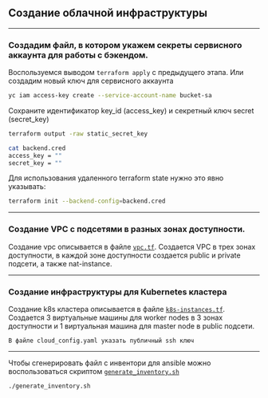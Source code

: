 ## Создание облачной инфраструктуры

---

### Создадим файл, в котором укажем секреты сервисного аккаунта для работы с бэкендом.

Воспользуемся выводом `terraform apply` с предыдущего этапа. Или создадим новый ключ для
сервисного аккаунта

```bash
yc iam access-key create --service-account-name bucket-sa
```

Сохраните идентификатор key_id (access_key) и секретный ключ secret (secret_key)

```bash
terraform output -raw static_secret_key
```

```bash
cat backend.cred 
access_key = ""
secret_key = ""
```

Для использования удаленного terraform state нужно это явно указывать:

```bash
terraform init --backend-config=backend.cred
```

---

### Создание VPC с подсетями в разных зонах доступности.

Создание vpc описывается в файле [`vpc.tf`](./terraform/vpc.tf). Создается VPC в трех зонах доступности,
в каждой зоне доступности создается public и private подсети, а также nat-instance.


---
### Создание инфраструктуры для Kubernetes кластера

Создание k8s кластера описывается в файле [`k8s-instances.tf`](./terraform/k8s-instances.tf). Создается 3
виртуальные машины для worker nodes в 3 зонах доступности и 1 виртуальная машина для master node
в public подсети.

```
В файле cloud_config.yaml указать публичный ssh ключ
```

---

Чтобы сгенерировать файл с инвентори для ansible можно воспользоваться скриптом [`generate_inventory.sh`](generate_inventory.sh)

```bash
./generate_inventory.sh
```